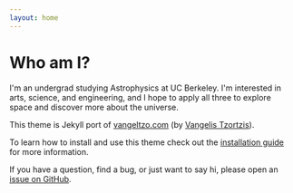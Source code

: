 ```yaml
---
layout: home
---
```

# Who am I?

I'm an undergrad studying Astrophysics at UC Berkeley. I'm interested in arts, science, and
engineering, and I hope to apply all three to explore space and discover more about the universe.






This theme is Jekyll port of [vangeltzo.com](http://vangeltzo.com/) (by [Vangelis Tzortzis](https://github.com/srekoble)).

To learn how to install and use this theme check out the [installation guide](http://taylantatli.me/Halve/halve-theme/) for more information.

If you have a question, find a bug, or just want to say hi, please open an [issue on GitHub](https://github.com/TaylanTatli/Halve/issues/new).
